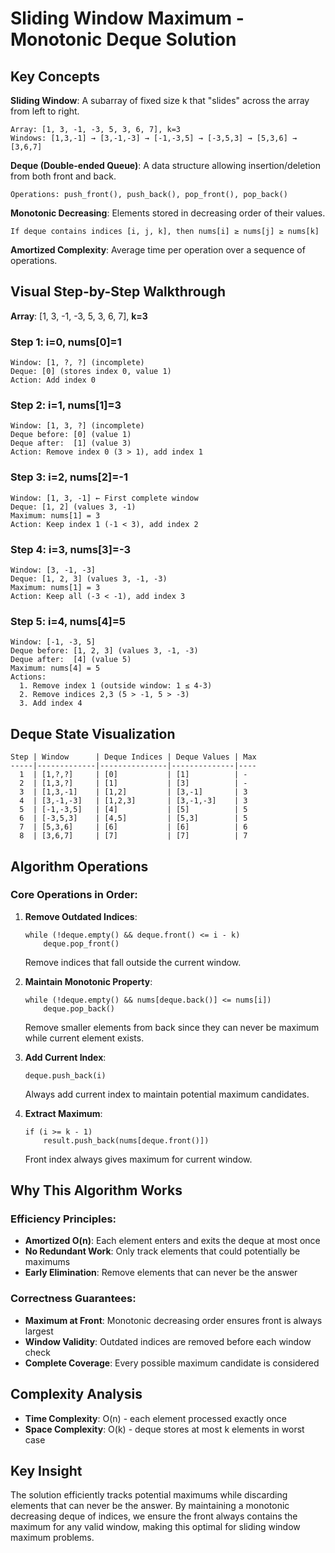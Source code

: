 # Sliding Window Maximum - Monotonic Deque Solution

## Key Concepts

**Sliding Window**: A subarray of fixed size k that "slides" across the array from left to right.
```
Array: [1, 3, -1, -3, 5, 3, 6, 7], k=3
Windows: [1,3,-1] → [3,-1,-3] → [-1,-3,5] → [-3,5,3] → [5,3,6] → [3,6,7]
```

**Deque (Double-ended Queue)**: A data structure allowing insertion/deletion from both front and back.
```
Operations: push_front(), push_back(), pop_front(), pop_back()
```

**Monotonic Decreasing**: Elements stored in decreasing order of their values.
```
If deque contains indices [i, j, k], then nums[i] ≥ nums[j] ≥ nums[k]
```

**Amortized Complexity**: Average time per operation over a sequence of operations.

## Visual Step-by-Step Walkthrough

**Array**: [1, 3, -1, -3, 5, 3, 6, 7], **k=3**

### Step 1: i=0, nums[0]=1
```
Window: [1, ?, ?] (incomplete)
Deque: [0] (stores index 0, value 1)
Action: Add index 0
```

### Step 2: i=1, nums[1]=3
```
Window: [1, 3, ?] (incomplete)
Deque before: [0] (value 1)
Deque after:  [1] (value 3)
Action: Remove index 0 (3 > 1), add index 1
```

### Step 3: i=2, nums[2]=-1
```
Window: [1, 3, -1] ← First complete window
Deque: [1, 2] (values 3, -1)
Maximum: nums[1] = 3
Action: Keep index 1 (-1 < 3), add index 2
```

### Step 4: i=3, nums[3]=-3
```
Window: [3, -1, -3]
Deque: [1, 2, 3] (values 3, -1, -3)
Maximum: nums[1] = 3
Action: Keep all (-3 < -1), add index 3
```

### Step 5: i=4, nums[4]=5
```
Window: [-1, -3, 5]
Deque before: [1, 2, 3] (values 3, -1, -3)
Deque after:  [4] (value 5)
Maximum: nums[4] = 5
Actions: 
  1. Remove index 1 (outside window: 1 ≤ 4-3)
  2. Remove indices 2,3 (5 > -1, 5 > -3)
  3. Add index 4
```

## Deque State Visualization

```
Step | Window      | Deque Indices | Deque Values | Max
-----|-------------|---------------|--------------|----
  1  | [1,?,?]     | [0]           | [1]          | -
  2  | [1,3,?]     | [1]           | [3]          | -
  3  | [1,3,-1]    | [1,2]         | [3,-1]       | 3
  4  | [3,-1,-3]   | [1,2,3]       | [3,-1,-3]    | 3
  5  | [-1,-3,5]   | [4]           | [5]          | 5
  6  | [-3,5,3]    | [4,5]         | [5,3]        | 5
  7  | [5,3,6]     | [6]           | [6]          | 6
  8  | [3,6,7]     | [7]           | [7]          | 7
```

## Algorithm Operations

### Core Operations in Order:

1. **Remove Outdated Indices**: 
   ```
   while (!deque.empty() && deque.front() <= i - k)
       deque.pop_front()
   ```
   Remove indices that fall outside the current window.

2. **Maintain Monotonic Property**:
   ```
   while (!deque.empty() && nums[deque.back()] <= nums[i])
       deque.pop_back()
   ```
   Remove smaller elements from back since they can never be maximum while current element exists.

3. **Add Current Index**:
   ```
   deque.push_back(i)
   ```
   Always add current index to maintain potential maximum candidates.

4. **Extract Maximum**:
   ```
   if (i >= k - 1)
       result.push_back(nums[deque.front()])
   ```
   Front index always gives maximum for current window.

## Why This Algorithm Works

### Efficiency Principles:

- **Amortized O(n)**: Each element enters and exits the deque at most once
- **No Redundant Work**: Only track elements that could potentially be maximums
- **Early Elimination**: Remove elements that can never be the answer

### Correctness Guarantees:

- **Maximum at Front**: Monotonic decreasing order ensures front is always largest
- **Window Validity**: Outdated indices are removed before each window check  
- **Complete Coverage**: Every possible maximum candidate is considered

## Complexity Analysis

- **Time Complexity**: O(n) - each element processed exactly once
- **Space Complexity**: O(k) - deque stores at most k elements in worst case

## Key Insight

The solution efficiently tracks potential maximums while discarding elements that can never be the answer. By maintaining a monotonic decreasing deque of indices, we ensure the front always contains the maximum for any valid window, making this optimal for sliding window maximum problems.
